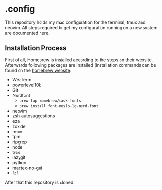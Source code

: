 # .config

This repository holds my mac configuration for the terminal, tmux and neovim.
All steps required to get my configuration running on a new system are documented here.

## Installation Process

First of all, Homebrew is installed according to the steps on their website.
Afterwards following packages are installed (installation commands can be found on the
[homebrew website](https://brew.sh):

- WezTerm
- powerlevel10k
- Git
- Nerdfont
  - `brew tap homebrew/cask-fonts`
  - `brew install font-meslo-lg-nerd-font`
- neovim
- zsh-autosuggestions
- eza
- zoxide
- tmux
- tpm
- ripgrep
- node
- tree
- lazygit
- python
- mactex-no-gui
- fzf

After that this repository is cloned.
